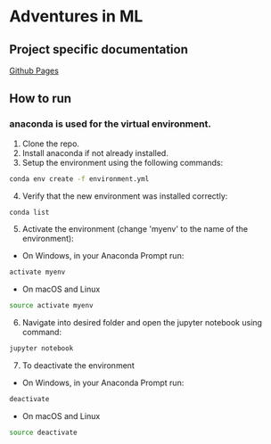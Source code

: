 # Adventures in ML

## Project specific documentation
[Github Pages](https://thimlohse.github.io/adventures_in_ml/ "Project Page")

## How to run
### anaconda is used for the virtual environment.
1. Clone the repo.
2. Install anaconda if not already installed.
3. Setup the environment using the following commands:
```bash
conda env create -f environment.yml
```
4. Verify that the new environment was installed correctly:
```bash
conda list
```
5. Activate the environment (change 'myenv' to the name of the environment):
  * On Windows, in your Anaconda Prompt run:
```bash
activate myenv
```
  * On macOS and Linux
```bash
source activate myenv
```
6. Navigate into desired folder and open the jupyter notebook using command:
```bash
jupyter notebook
```
7. To deactivate the environment
  * On Windows, in your Anaconda Prompt run:
```bash
deactivate
```
  * On macOS and Linux
```bash
source deactivate
```
